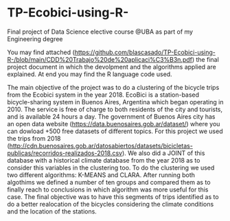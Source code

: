 # TP-Ecobici-using-R-
Final project of Data Science elective course @UBA as part of my Engineering degree

You may find attached (https://github.com/blascasado/TP-Ecobici-using-R-/blob/main/CDD%20Trabajo%20de%20aplicaci%C3%B3n.pdf) the final project document in which the devolpment and the algorithms applied are explained. At end you may find the R language code used.

The main objective of the project was to do a clustering of the bicycle trips from the Ecobici system in the year 2018. EcoBici is a station-based bicycle-sharing system in Buenos Aires, Argentina which began operating in 2010. The service is free of charge to both residents of the city and tourists, and is available 24 hours a day. The government of Buenos Aires city has an open data website (https://data.buenosaires.gob.ar/dataset/) where you can dowload +500 free datasets of different topics. For this project we used the trips from 2018 (http://cdn.buenosaires.gob.ar/datosabiertos/datasets/bicicletas-publicas/recorridos-realizados-2018.csv). We also did a JOINT of this database with a historical climate database from the year 2018 as to consider this variables in the clustering too. To do the clustering we used two different algorithms: K-MEANS and CLARA. After running both algothims we defined a number of ten groups and compared them as to finally reach to conclusions in which algorithm was more useful for this case. The final objective was to have this segments of trips identified as to do a better realocation of the bicycles considering the climate conditions and the location of the stations. 

